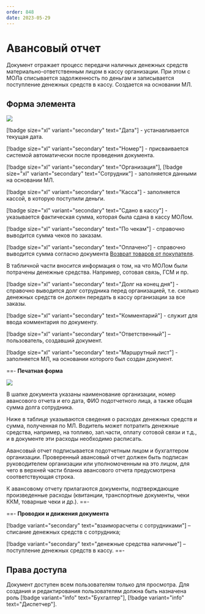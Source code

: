```yaml
---
order: 848
date: 2023-05-29
---
```

# Авансовый отчет

Документ отражает процесс передачи наличных денежных средств материально-ответственным лицом в кассу организации. При этом с МОЛа списывается задолженность по деньгам и записывается поступление денежных средств в кассу. Создается на основании МЛ.

## Форма элемента

![](/images/Авансовый_отчет.jpg)

[!badge size="xl" variant="secondary" text="Дата"] - устанавливается текущая дата.

[!badge size="xl" variant="secondary" text="Номер"] -  присваивается системой автоматически после проведения документа.

[!badge size="xl" variant="secondary" text="Организация"], [!badge size="xl" variant="secondary" text="Сотрудник"] - заполняется данными на основании МЛ.

[!badge size="xl" variant="secondary" text="Касса"] - заполняется кассой, в которую поступили деньги.

[!badge size="xl" variant="secondary" text="Сдано в кассу"] - указывается фактическая сумма, которая была сдана в кассу МОЛом.

[!badge size="xl" variant="secondary" text="По чекам"] - справочно выводится сумма чеков по заказам.

[!badge size="xl" variant="secondary" text="Оплачено"] - справочно выводится сумма согласно документа [Возврат товаров от покупателя](/2-описание-справочников-и-документов/2-документы/1-документы-по-работе-с-контрагентами/2-возврат-товаров-от-покупателя/).

В табличной части вносится информация о том, на что МОЛом были потрачены денежные средства. Например, сотовая связь, ГСМ и пр. 

[!badge size="xl" variant="secondary" text="Долг на конец дня"] - справочно выводится долг сотрудника перед организацией, т.е. сколько денежных средств он должен передать в кассу организации за все заказы.


[!badge size="xl" variant="secondary" text="Комментарий"] - служит для ввода комментария по документу.

[!badge size="xl" variant="secondary" text="Ответственный"] – пользователь, создавший документ.

[!badge size="xl" variant="secondary" text="Маршрутный лист"] - заполняется МЛ, на основании которого был создан документ.

==- **Печатная форма**

![](/images/Печатная_форма_авансовый_отчет.jpg)

В шапке документа указаны наименование организации, номер авансового отчета и его дата, ФИО подотчетного лица, а также общая сумма долга сотрудника.

Ниже в таблице указываются сведения о расходах денежных средств и сумма, полученная по МЛ. Водитель может потратить денежные средства, например, на топливо, зап.части, оплату сотовой связи и т.д., и в документе эти расходы необходимо расписать. 

Авансовый отчет подписывается подотчетным лицом и бухгалтером организации. Проверенный авансовый отчет должен быть подписан руководителем организации или уполномоченным на это лицом, для чего в верхней части бланка авансового отчета предусмотрена соответствующая строка. 

К авансовому отчету прилагаются документы, подтверждающие произведенные расходы (квитанции, транспортные документы, чеки ККМ, товарные чеки и др.).
==-

==- **Проводки и движения документа**

[!badge variant="secondary" text="взаиморасчеты с сотрудниками"] – списание денежных средств с сотрудника;

[!badge variant="secondary" text="денежные средства наличные"] – поступление денежных средств в кассу.
==-

## Права доступа

Документ доступен всем пользователям только для просмотра. Для создания и редактирования пользователям должна быть назначена роль [!badge variant="info" text="Бухгалтер"], [!badge variant="info" text="Диспетчер"].

